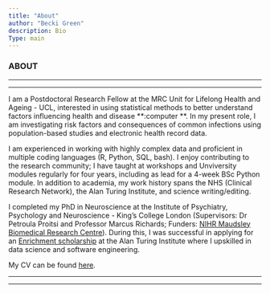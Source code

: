 ```yaml
---
title: "About"
author: "Becki Green"
description: Bio
Type: main
---
```

### ABOUT


*****************
*****************

I am a Postdoctoral Research Fellow at the MRC Unit for Lifelong Health and Ageing - UCL, interested in using statistical methods to better understand factors influencing health and disease  **:computer **. In my present role, I am investigating risk factors and consequences of common infections using population-based studies and electronic health record data. 

I am experienced in working with highly complex data and proficient in multiple coding languages (R, Python, SQL, bash). I enjoy contributing to the research community; I  have taught at workshops and Unviversity modules regularly for four years, including as lead for a 4-week BSc Python module. In addition to academia, my work history spans the NHS (Clinical Research Network), the Alan Turing Institute, and science writing/editing.

I completed my PhD in Neuroscience at the Institute of Psychiatry, Psychology and Neuroscience - King’s College London (Supervisors: Dr Petroula Proitsi and Professor Marcus Richards; Funders: [NIHR Maudsley Biomedical Research Centre](https://www.maudsleybrc.nihr.ac.uk/)). During this, I was successful in applying for an [Enrichment scholarship](https://www.turing.ac.uk/work-turing/studentships/enrichment) at the Alan Turing Institute where I upskilled in data science and software engineering.

My CV can be found [here](https://beckigreen.netlify.app/work/bgreen_cv.pdf).

*******************************************************************
*******************************************************************
